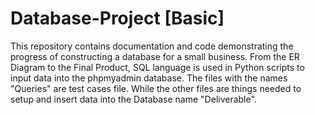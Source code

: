 # Database-Project [Basic] 

This repository contains documentation and code demonstrating the progress of constructing a database for a small business. From the ER Diagram to the Final Product, SQL language is used in Python scripts to input data into the phpmyadmin database. The files with the names "Queries" are test cases file. While the other files are things needed to setup and insert data into the Database name "Deliverable".
